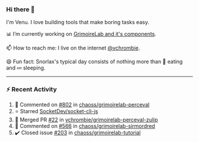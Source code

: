 ### Hi there 👋

I'm Venu. I love building tools that make boring tasks easy.

📊 I’m currently working on [GrimoireLab and it's components](https://chaoss.github.io/grimoirelab).

📫 How to reach me: I live on the internet [@vchrombie](https://www.google.co.in/search?q=vchrombie).

😄 Fun fact: Snorlax's typical day consists of nothing more than :doughnut: eating and :zzz: sleeping.

---

### :zap: Recent Activity

<!--RECENT_ACTIVITY:start-->
1. 💬 Commented on [#802](https://github.com/chaoss/grimoirelab-perceval/issues/802#issuecomment-1332795531) in [chaoss/grimoirelab-perceval](https://github.com/chaoss/grimoirelab-perceval)
2. ⭐ Starred [SocketDev/socket-cli-js](https://github.com/SocketDev/socket-cli-js)
3. 🎉 Merged PR [#22](https://github.com/vchrombie/grimoirelab-perceval-zulip/pull/22) in [vchrombie/grimoirelab-perceval-zulip](https://github.com/vchrombie/grimoirelab-perceval-zulip)
4. 💬 Commented on [#566](https://github.com/chaoss/grimoirelab-sirmordred/pull/566#issuecomment-1298006263) in [chaoss/grimoirelab-sirmordred](https://github.com/chaoss/grimoirelab-sirmordred)
5. ✔️ Closed issue [#203](https://github.com/chaoss/grimoirelab-tutorial/issues/203) in [chaoss/grimoirelab-tutorial](https://github.com/chaoss/grimoirelab-tutorial)
<!--RECENT_ACTIVITY:end-->

<!--
**vchrombie/vchrombie** is a ✨ _special_ ✨ repository because its `README.md` (this file) appears on your GitHub profile.

Here are some ideas to get you started:

- 🔭 I’m currently working on ...
- 🌱 I’m currently learning ...
- 👯 I’m looking to collaborate on ...
- 🤔 I’m looking for help with ...
- 💬 Ask me about ...
- 📫 How to reach me: ...
- 😄 Pronouns: ...
- ⚡ Fun fact: ...
-->
